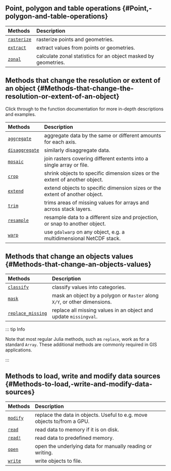 
## Point, polygon and table operations {#Point,-polygon-and-table-operations}

| Methods                                                 | Description                                                    |
|:------------------------------------------------------- |:-------------------------------------------------------------- |
| [`rasterize`](/api#Rasters.rasterize)                   | rasterize points and geometries.                               |
| [`extract`](/api#Rasters.extract)                       | extract values from points or geometries.                      |
| [`zonal`](/api#Rasters.zonal-Tuple{Any,%20RasterStack}) | calculate zonal statistics for an object masked by geometries. |


## Methods that change the resolution or extent of an object {#Methods-that-change-the-resolution-or-extent-of-an-object}

Click through to the function documentation for more in-depth descriptions and examples.

| Methods                                                                                                                                                 | Description                                                                  |
|:------------------------------------------------------------------------------------------------------------------------------------------------------- |:---------------------------------------------------------------------------- |
| [`aggregate`](/api#Rasters.aggregate)                                                                                                                   | aggregate data by the same or different amounts for each axis.               |
| [`disaggregate`](/api#Rasters.disaggregate)                                                                                                             | similarly disaggregate data.                                                 |
| [`mosaic`](/api#Rasters.mosaic-Tuple{Function,%20Union{AbstractRaster,%20AbstractRasterStack},%20Vararg{Union{AbstractRaster,%20AbstractRasterStack}}}) | join rasters covering different extents into a single array or file.         |
| [`crop`](/api#Rasters.crop)                                                                                                                             | shrink objects to specific dimension sizes or the extent of another object.  |
| [`extend`](/api#Rasters.extend)                                                                                                                         | extend objects to specific dimension sizes or the extent of another object.  |
| [`trim`](/api#Rasters.trim-Tuple{Union{AbstractRaster,%20AbstractRasterStack}})                                                                         | trims areas of missing values for arrays and across stack layers.            |
| [`resample`](/api#Rasters.resample-Tuple)                                                                                                               | resample data to a different size and projection, or snap to another object. |
| [`warp`](/api#Rasters.warp-Tuple)                                                                                                                       | use `gdalwarp` on any object, e.g. a multidimensional NetCDF stack.          |


## Methods that change an objects values {#Methods-that-change-an-objects-values}

| Methods                                                          | Description                                                               |
|:---------------------------------------------------------------- |:------------------------------------------------------------------------- |
| [`classify`](/api#Rasters.classify)                              | classify values into categories.                                          |
| [`mask`](/api#Rasters.mask-Tuple{Any})                           | mask an object by a polygon or `Raster` along `X/Y`, or other dimensions. |
| [`replace_missing`](/tutorials/array_operations#replace_missing) | replace all missing values in an object and update `missingval`.          |


::: tip Info

Note that most regular Julia methods, such as `replace`, work as for a standard   `Array`. These additional methods are commonly required in GIS applications.

:::

## Methods to load, write and modify data sources {#Methods-to-load,-write-and-modify-data-sources}

| Methods                                                                                              | Description                                                             |
|:---------------------------------------------------------------------------------------------------- |:----------------------------------------------------------------------- |
| [`modify`](/api#DimensionalData.modify-Tuple{Any,%20AbstractRasterSeries})                           | replace the data in objects. Useful to e.g. move objects to/from a GPU. |
| [`read`](/api#Base.read-Tuple{Union{AbstractRaster,%20AbstractRasterSeries,%20AbstractRasterStack}}) | read data to memory if it is on disk.                                   |
| [`read!`](/api#Base.read!-Tuple{AbstractRaster,%20AbstractArray})                                    | read data to predefined memory.                                         |
| [`open`](/api#Base.open-Tuple{Function,%20AbstractRaster})                                           | open the underlying data for manually reading or writing.               |
| [`write`](/api#Base.write-Tuple{AbstractString,%20AbstractRasterSeries})                             | write objects to file.                                                  |

